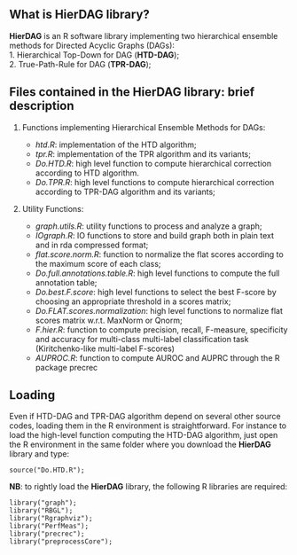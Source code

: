 
## What is HierDAG library?

**HierDAG** is an R software library implementing two hierarchical ensemble methods for Directed Acyclic Graphs (DAGs):<br>
	1. Hierarchical Top-Down for DAG (**HTD-DAG**);<br>
	2. True-Path-Rule for DAG (**TPR-DAG**);<br>

## Files contained in the **HierDAG** library: brief description

1. Functions implementing Hierarchical Ensemble Methods for DAGs:
	* _htd.R_: 	implementation of the HTD algorithm;
	* _tpr.R_: 	implementation of the TPR algorithm and its variants;
	* _Do.HTD.R_: 	high level function to compute hierarchical correction according to HTD algorithm. 
	* _Do.TPR.R_:	high level functions to compute hierarchical correction according to TPR-DAG algorithm and its variants;

2. Utility Functions:
	* _graph.utils.R_:	utility functions to process and analyze a graph;
	* _IOgraph.R_:		IO functions to store and build graph both in plain text and in rda compressed format;
	* _flat.score.norm.R_:		function to normalize the flat scores according to the maximum score of each class;
	* _Do.full.annotations.table.R_:	high level functions to compute the full annotation table;
	* _Do.best.F.score_:	high level functions to select the best F-score by choosing an appropriate threshold in a scores matrix;
	* _Do.FLAT.scores.normalization_:	high level functions to normalize flat scores matrix w.r.t. MaxNorm or Qnorm;
	* _F.hier.R_:	function to compute precision, recall, F-measure, specificity and accuracy for multi-class multi-label classification task
	(Kiritchenko-like multi-label F-scores)
	* _AUPROC.R_:	function to compute AUROC and AUPRC through the R package precrec

## Loading 
Even if HTD-DAG and TPR-DAG algorithm depend on several other source codes, loading them in the R environment is straightforward.
For instance to load the high-level function computing the HTD-DAG algorithm, just open the R environment in the same folder where you download
the **HierDAG** library and type:
```
source("Do.HTD.R");
```

**NB**: to rightly load the **HierDAG** library, the following R libraries are required:
```
library("graph");
library("RBGL");
library("Rgraphviz");
library("PerfMeas"); 		
library("precrec");			
library("preprocessCore"); 	
```



